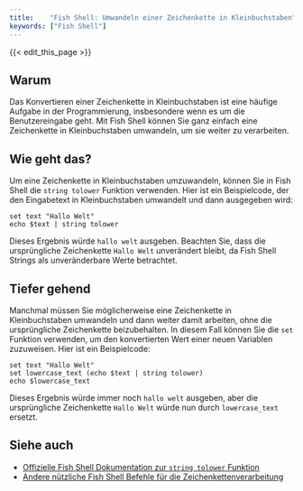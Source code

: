```yaml
---
title:    "Fish Shell: Umwandeln einer Zeichenkette in Kleinbuchstaben"
keywords: ["Fish Shell"]
---
```


{{< edit_this_page >}}

## Warum

Das Konvertieren einer Zeichenkette in Kleinbuchstaben ist eine häufige Aufgabe in der Programmierung, insbesondere wenn es um die Benutzereingabe geht. Mit Fish Shell können Sie ganz einfach eine Zeichenkette in Kleinbuchstaben umwandeln, um sie weiter zu verarbeiten.

## Wie geht das?

Um eine Zeichenkette in Kleinbuchstaben umzuwandeln, können Sie in Fish Shell die `string tolower` Funktion verwenden. Hier ist ein Beispielcode, der den Eingabetext in Kleinbuchstaben umwandelt und dann ausgegeben wird:

```
set text "Hallo Welt"
echo $text | string tolower
```

Dieses Ergebnis würde `hallo welt` ausgeben. Beachten Sie, dass die ursprüngliche Zeichenkette `Hallo Welt` unverändert bleibt, da Fish Shell Strings als unveränderbare Werte betrachtet.

## Tiefer gehend

Manchmal müssen Sie möglicherweise eine Zeichenkette in Kleinbuchstaben umwandeln und dann weiter damit arbeiten, ohne die ursprüngliche Zeichenkette beizubehalten. In diesem Fall können Sie die `set` Funktion verwenden, um den konvertierten Wert einer neuen Variablen zuzuweisen. Hier ist ein Beispielcode:

```
set text "Hallo Welt"
set lowercase_text (echo $text | string tolower)
echo $lowercase_text
```

Dieses Ergebnis würde immer noch `hallo welt` ausgeben, aber die ursprüngliche Zeichenkette `Hallo Welt` würde nun durch `lowercase_text` ersetzt.

## Siehe auch

- [Offizielle Fish Shell Dokumentation zur `string tolower` Funktion](https://fishshell.com/docs/current/cmds/string-tolower.html)
- [Andere nützliche Fish Shell Befehle für die Zeichenkettenverarbeitung](https://fishshell.com/docs/current/commands.html#string-operations)